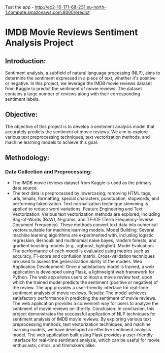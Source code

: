 Test the app - http://ec2-16-171-68-231.eu-north-1.compute.amazonaws.com:8000/predict

# IMDB Movie Reviews Sentiment Analysis Project
## Introduction:
Sentiment analysis, a subfield of natural language processing (NLP), aims to determine the sentiment expressed in a piece of text, whether it's positive or negative. In this project, we leverage the IMDB movie reviews dataset from Kaggle to predict the sentiment of movie reviews. The dataset contains a large number of reviews along with their corresponding sentiment labels.

## Objective:
The objective of this project is to develop a sentiment analysis model that accurately predicts the sentiment of movie reviews. We aim to explore various text preprocessing techniques, text vectorization methods, and machine learning models to achieve this goal.

## Methodology:
### Data Collection and Preprocessing:
- The IMDB movie reviews dataset from Kaggle is used as the primary data source.
- The text data is preprocessed by lowercasing, removing HTML tags, urls, emails, formatting, special characters, punctuation, stopwords, and performing tokenization.
Text normalization technique stemming is applied to reduce word variations.
Feature Engineering and Text Vectorization:
Various text vectorization methods are explored, including Bag-of-Words (BoW), N-grams, and TF-IDF (Term Frequency-Inverse Document Frequency).
These methods convert text data into numerical vectors suitable for machine learning models.
Model Building:
Several machine learning algorithms are experimented with, including logistic regression, Bernoulli and multinomial naive bayes, random forests, and gradient boosting models (e.g., xgboost, lightgbm).
Model Evaluation:
The performance of each model is evaluated using metrics such as accuracy, F1-score and confusion matrix.
Cross-validation techniques are used to assess the generalization ability of the models.
Web Application Development:
Once a satisfactory model is trained, a web application is developed using Flask, a lightweight web framework for Python.
The web app allows users to input a movie review text, upon which the trained model predicts the sentiment (positive or negative) of the review.
The app provides a user-friendly interface for real-time sentiment analysis of movie reviews.
Results:
The model achieves satisfactory performance in predicting the sentiment of movie reviews.
The web application provides a convenient way for users to analyze the sentiment of movie reviews on-the-fly.
Conclusion:
In conclusion, this project demonstrates the successful application of NLP techniques for sentiment analysis of IMDB movie reviews. By exploring various text preprocessing methods, text vectorization techniques, and machine learning models, we have developed an effective sentiment analysis model. The web application built using Flask provides a user-friendly interface for real-time sentiment analysis, which can be useful for movie enthusiasts, critics, and filmmakers alike.
